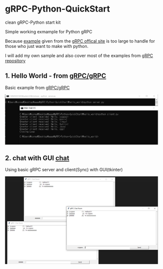 # gRPC-Python-QuickStart

clean gRPC-Python start kit

Simple working exmample for Python gRPC

Because [example](https://github.com/grpc/grpc) given from the
[gRPC offical site](https://grpc.io/docs/languages/python/quickstart/) is too large to handle for those who just want to make with python.

I will add my own sample and also cover most of the examples from [gRPC repository](https://github.com/grpc/grpc/tree/master/examples/python)

## 1. Hello World - from [gRPC/gRPC](https://github.com/grpc/grpc)

Basic example from [gRPC/gRPC](https://github.com/grpc/grpc)

![hello_world_image](./hello_world/images/preview.png)

## 2. chat with GUI [chat](./chat/README.md)

Using basic gRPC server and client(Sync) with GUI(tkinter)

![chat_example_image](./chat/images/preview.png)
